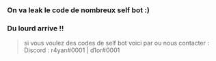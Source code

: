 ### On va leak le code de nombreux self bot :) 
### Du lourd arrive !!
> si vous voulez des codes de self bot voici par ou nous contacter : 
> Discord : r4yan#0001 | d1or#0001
